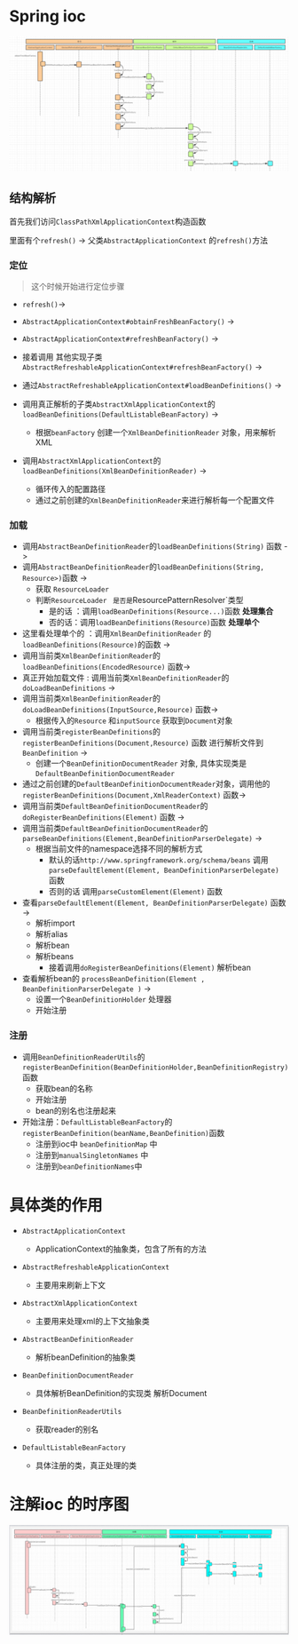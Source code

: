 # Spring ioc

![时序图](uml/spring-ioc.png)



## 结构解析

首先我们访问`ClassPathXmlApplicationContext`构造函数

里面有个`refresh()` -> 父类`AbstractApplicationContext` 的`refresh()`方法

### 定位

> 这个时候开始进行定位步骤

+ `refresh()`-> 

+ `AbstractApplicationContext#obtainFreshBeanFactory()`   -> 

+ `AbstractApplicationContext#refreshBeanFactory()`  -> 

+ 接着调用 其他实现子类`AbstractRefreshableApplicationContext#refreshBeanFactory()`  -> 

+ 通过`AbstractRefreshableApplicationContext#loadBeanDefinitions()` -> 

+ 调用真正解析的子类`AbstractXmlApplicationContext`的`loadBeanDefinitions(DefaultListableBeanFactory)` ->
  + 根据`beanFactory` 创建一个`XmlBeanDefinitionReader` 对象，用来解析XML
+ 调用`AbstractXmlApplicationContext`的`loadBeanDefinitions(XmlBeanDefinitionReader)` ->
  + 循环传入的配置路径
  + 通过之前创建的`XmlBeanDefinitionReader`来进行解析每一个配置文件

### 加载

- 调用`AbstractBeanDefinitionReader`的`loadBeanDefinitions(String)` 函数 ->
- 调用`AbstractBeanDefinitionReader`的`loadBeanDefinitions(String, Resource>)`函数 -> 
  - 获取 `ResourceLoader` 
  - 判断`ResourceLoader` ` 是否是`ResourcePatternResolver`类型
    - 是的话 ：调用`loadBeanDefinitions(Resource...)`函数   **处理集合**
    - 否的话：调用`loadBeanDefinitions(Resource)`函数  **处理单个**
- 这里看处理单个的 ：调用`XmlBeanDefinitionReader` 的`loadBeanDefinitions(Resource)`的函数 ->
- 调用当前类`XmlBeanDefinitionReader`的`loadBeanDefinitions(EncodedResource)` 函数->
- 真正开始加载文件 : 调用当前类`XmlBeanDefinitionReader`的`doLoadBeanDefinitions` -> 
- 调用当前类`XmlBeanDefinitionReader`的`doLoadBeanDefinitions(InputSource,Resource)` 函数->
  - 根据传入的`Resource` 和`inputSource` 获取到`Document`对象
- 调用当前类`registerBeanDefinitions`的`registerBeanDefinitions(Document,Resource)` 函数  进行解析文件到`BeanDefinition` ->
  - 创建一个`BeanDefinitionDocumentReader` 对象, 具体实现类是`DefaultBeanDefinitionDocumentReader`
- 通过之前创建的`DefaultBeanDefinitionDocumentReader`对象，调用他的`registerBeanDefinitions(Document,XmlReaderContext)` 函数->
- 调用当前类`DefaultBeanDefinitionDocumentReader`的`doRegisterBeanDefinitions(Element)` 函数 -> 
- 调用当前类`DefaultBeanDefinitionDocumentReader`的`parseBeanDefinitions(Element,BeanDefinitionParserDelegate)` -> 
  - 根据当前文件的namespace选择不同的解析方式
    - 默认的话`http://www.springframework.org/schema/beans`  调用`parseDefaultElement(Element, BeanDefinitionParserDelegate)` 函数
    - 否则的话 调用`parseCustomElement(Element)` 函数
- 查看`parseDefaultElement(Element, BeanDefinitionParserDelegate)` 函数 -> 
  - 解析import
  - 解析alias
  - 解析bean
  - 解析beans
    - 接着调用`doRegisterBeanDefinitions(Element)` 解析bean
- 查看解析bean的 `processBeanDefinition(Element , BeanDefinitionParserDelegate )` -> 
  - 设置一个`BeanDefinitionHolder` 处理器
  - 开始注册

### 注册

+ 调用`BeanDefinitionReaderUtils`的`registerBeanDefinition(BeanDefinitionHolder,BeanDefinitionRegistry)` 函数
  + 获取bean的名称 
  + 开始注册
  + bean的别名也注册起来
+ 开始注册：`DefaultListableBeanFactory`的`registerBeanDefinition(beanName,BeanDefinition)`函数 
  + 注册到ioc中 `beanDefinitionMap` 中
  + 注册到`manualSingletonNames` 中
  + 注册到`beanDefinitionNames`中





# 具体类的作用

+ `AbstractApplicationContext`
  + ApplicationContext的抽象类，包含了所有的方法

+ `AbstractRefreshableApplicationContext`
  + 主要用来刷新上下文

+ `AbstractXmlApplicationContext`
  + 主要用来处理xml的上下文抽象类

+ `AbstractBeanDefinitionReader`
  + 解析beanDefinition的抽象类

+ `BeanDefinitionDocumentReader`
  + 具体解析BeanDefinition的实现类 解析Document

+ `BeanDefinitionReaderUtils`
  + 获取reader的别名

+ `DefaultListableBeanFactory`
  + 具体注册的类，真正处理的类











# 注解ioc 的时序图

![注解ioc的实现](uml/注解-ioc.png)